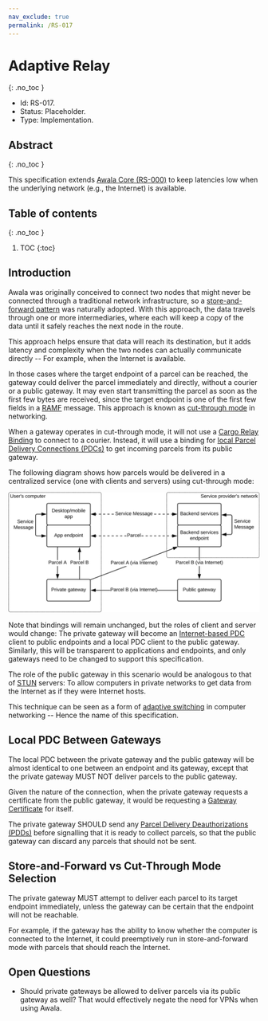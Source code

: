 ```yaml
---
nav_exclude: true
permalink: /RS-017
---
```

# Adaptive Relay
{: .no_toc }

- Id: RS-017.
- Status: Placeholder.
- Type: Implementation.

## Abstract
{: .no_toc }

This specification extends [Awala Core (RS-000)](rs000-core.md) to keep latencies low when the underlying network (e.g., the Internet) is available.

## Table of contents
{: .no_toc }

1. TOC
{:toc}

## Introduction

Awala was originally conceived to connect two nodes that might never be connected through a traditional network infrastructure, so a [store-and-forward pattern](https://en.wikipedia.org/wiki/Store_and_forward) was naturally adopted. With this approach, the data travels through one or more intermediaries, where each will keep a copy of the data until it safely reaches the next node in the route.

This approach helps ensure that data will reach its destination, but it adds latency and complexity when the two nodes can actually communicate directly -- For example, when the Internet is available.

In those cases where the target endpoint of a parcel can be reached, the gateway could deliver the parcel immediately and directly, without a courier or a public gateway. It may even start transmitting the parcel as soon as the first few bytes are received, since the target endpoint is one of the first few fields in a [RAMF](rs001-ramf.md) message. This approach is known as [cut-through mode](https://en.wikipedia.org/wiki/Cut-through_switching) in networking.

When a gateway operates in cut-through mode, it will not use a [Cargo Relay Binding](rs000-core.md#cargo-relay-binding) to connect to a courier. Instead, it will use a binding for [local Parcel Delivery Connections (PDCs)](rs000-core.md#internal-pdc) to get incoming parcels from its public gateway. 

The following diagram shows how parcels would be delivered in a centralized service (one with clients and servers) using cut-through mode:

![](diagrams/rs017/cut-through-mode.svg)

Note that bindings will remain unchanged, but the roles of client and server would change: The private gateway will become an [Internet-based PDC](rs000-core.md#external-pdc) client to public endpoints and a local PDC client to the public gateway. Similarly, this will be transparent to applications and endpoints, and only gateways need to be changed to support this specification.

The role of the public gateway in this scenario would be analogous to that of [STUN](https://en.wikipedia.org/wiki/STUN) servers: To allow computers in private networks to get data from the Internet as if they were Internet hosts.

This technique can be seen as a form of [adaptive switching](https://en.wikipedia.org/wiki/Adaptive_switching) in computer networking -- Hence the name of this specification.

## Local PDC Between Gateways

The local PDC between the private gateway and the public gateway will be almost identical to one between an endpoint and its gateway, except that the private gateway MUST NOT deliver parcels to the public gateway.

Given the nature of the connection, when the private gateway requests a certificate from the public gateway, it would be requesting a [Gateway Certificate](rs002-pki.md#gateway-certificate) for itself.

The private gateway SHOULD send any [Parcel Delivery Deauthorizations (PDDs)](rs000-core.md#pdd) before signalling that it is ready to collect parcels, so that the public gateway can discard any parcels that should not be sent.

## Store-and-Forward vs Cut-Through Mode Selection

The private gateway MUST attempt to deliver each parcel to its target endpoint immediately, unless the gateway can be certain that the endpoint will not be reachable.

For example, if the gateway has the ability to know whether the computer is connected to the Internet, it could preemptively run in store-and-forward mode with parcels that should reach the Internet.

## Open Questions

- Should private gateways be allowed to deliver parcels via its public gateway as well? That would effectively negate the need for VPNs when using Awala.
